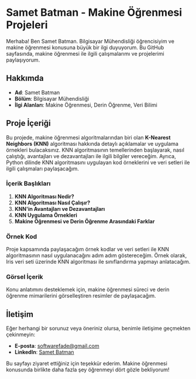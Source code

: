 # Samet Batman - Makine Öğrenmesi Projeleri

Merhaba! Ben Samet Batman. Bilgisayar Mühendisliği öğrencisiyim ve makine öğrenmesi konusuna büyük bir ilgi duyuyorum. Bu GitHub sayfasında, makine öğrenmesi ile ilgili çalışmalarımı ve projelerimi paylaşıyorum.

## Hakkımda
- **Ad**: Samet Batman
- **Bölüm**: Bilgisayar Mühendisliği
- **İlgi Alanları**: Makine Öğrenmesi, Derin Öğrenme, Veri Bilimi

## Proje İçeriği
Bu projede, makine öğrenmesi algoritmalarından biri olan **K-Nearest Neighbors (KNN)** algoritması hakkında detaylı açıklamalar ve uygulama örnekleri bulacaksınız. KNN algoritmasının temellerinden başlayarak, nasıl çalıştığı, avantajları ve dezavantajları ile ilgili bilgiler vereceğim. Ayrıca, Python dilinde KNN algoritmasını uygulayan kod örneklerini ve veri setleri ile ilgili çalışmaları paylaşacağım.

### İçerik Başlıkları
1. **KNN Algoritması Nedir?**
2. **KNN Algoritması Nasıl Çalışır?**
3. **KNN'in Avantajları ve Dezavantajları**
4. **KNN Uygulama Örnekleri**
5. **Makine Öğrenmesi ve Derin Öğrenme Arasındaki Farklar**

### Örnek Kod
Proje kapsamında paylaşacağım örnek kodlar ve veri setleri ile KNN algoritmasının nasıl uygulanacağını adım adım göstereceğim. Örnek olarak, Iris veri seti üzerinde KNN algoritması ile sınıflandırma yapmayı anlatacağım.

### Görsel İçerik
Konu anlatımını desteklemek için, makine öğrenmesi süreci ve derin öğrenme mimarilerini görselleştiren resimler de paylaşacağım.

## İletişim
Eğer herhangi bir sorunuz veya öneriniz olursa, benimle iletişime geçmekten çekinmeyin:
- **E-posta**: softwarefade@gmail.com
- **LinkedIn**: [Samet Batman](https://www.linkedin.com/in/samedbatman/)

Bu sayfayı ziyaret ettiğiniz için teşekkür ederim. Makine öğrenmesi konusunda birlikte daha fazla şey öğrenmeyi dört gözle bekliyorum!
